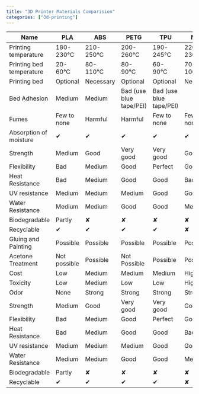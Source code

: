 ```yaml
---
title: "3D Printer Materials Comparision"
categories: ["3d-printing"]
---
```


| Name                     | PLA          | ABS       | PETG                    | TPU                     | Nylon       |
|--------------------------|--------------|-----------|-------------------------|-------------------------|-------------|
| Printing temperature     | 180-230°C    | 210-250°C | 200-260°C               | 190-245°C               | 220-230°C   |
| Printing bed temperature | 20-60°C      | 80-110°C  | 80-90°C                 | 60-90°C                 | 70-100°C    |
| Printing bed             | Optional     | Necessary | Optional                | Optional                | Necessary   |
| Bed Adhesion             | Medium       | Medium    | Bad (use blue tape/PEI) | Bad (use blue tape/PEI) |             |
| Fumes                    | Few to none  | Harmful   | Harmful                 | Few to none             | Few to none |
| Absorption of moisture   | ✔            | ✔         | ✔                       | ✔                       | ✔           |
| Strength                 | Medium       | Good      | Very good               | Very good               | Good        |
| Flexibility              | Bad          | Medium    | Good                    | Perfect                 | Good        |
| Heat Resistance          | Bad          | Medium    | Good                    | Good                    | Bad         |
| UV resistance            | Medium       | Medium    | Medium                  | Good                    | Good        |
| Water Resistance         | Medium       | Medium    | Good                    | Good                    | Medium      |
| Biodegradable            | Partly       | ✘         | ✘                       | ✘                       | ✘           |
| Recyclable               | ✔            | ✔         | ✔                       | ✔                       | ✘           |
| Gluing and Painting      | Possible     | Possible  | Possible                | Possible                | Possible    |
| Acetone Treatment        | Not possible | Possible  | Not Possible            | Possible                | Possible    |
| Cost                     | Low          | Medium    | Medium                  | Medium                  | High        |
| Toxicity                 | Low          | Medium    | Low                     | Low                     | High        |
| Odor                     | None         | Strong    | Strong                  | Strong                  | Strong      |
| Strength                 | Medium       | Good      | Very good               | Very good               | Good        |
| Flexibility              | Bad          | Medium    | Good                    | Perfect                 | Good        |
| Heat Resistance          | Bad          | Medium    | Good                    | Good                    | Bad         |
| UV resistance            | Medium       | Medium    | Medium                  | Good                    | Good        |
| Water Resistance         | Medium       | Medium    | Good                    | Good                    | Medium      |
| Biodegradable            | Partly       | ✘         | ✘                       | ✘                       | ✘           |
| Recyclable               | ✔            | ✔         | ✔                       | ✔                       | ✘           |
